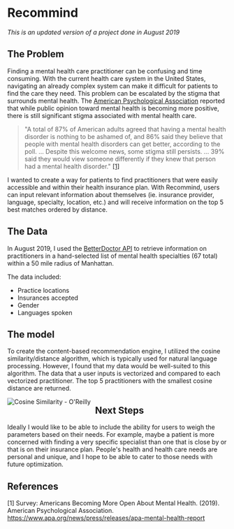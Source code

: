 # Recommind 
_This is an updated version of a project done in August 2019_


## The Problem
Finding a mental health care practitioner can be confusing and time consuming. With the current health care system in the United States, navigating an already complex system can make it difficult for patients to find the care they need. This problem can be escalated by the stigma that surrounds mental health. The <a href="https://www.apa.org/news/press/releases/2019/05/mental-health-survey">American Psychological Association</a> reported that while public opinion toward mental health is becoming more positive, there is still significant stigma associated with mental health care. 

>"A total of 87% of American adults agreed that having a mental health disorder is nothing to be ashamed of, and 86% said they believe that people with mental health disorders can get better, according to the poll.
...
Despite this welcome news, some stigma still persists. ... 39% said they would view someone differently if they knew that person had a mental health disorder." [[1]](#1)
>

I wanted to create a way for patients to find practitioners that were easily accessible and within their health insurance plan. With Recommind, users can input relevant information about themselves (ie. insurance provider, language, specialty, location, etc.) and will receive information on the top 5 best matches ordered by distance. 

## The Data
In August 2019, I used the <a href="https://betterdoctor.com/">BetterDoctor API</a> to retrieve information on practitioners in a hand-selected list of mental health specialties (67 total) within a 50 mile radius of Manhattan. 

The data included:
- Practice locations
- Insurances accepted
- Gender
- Languages spoken

## The model
To create the content-based recommendation engine, I utilized the cosine similarity/distance algorithm, which is typically used for natural language processing. However, I found that my data would be well-suited to this algorithm. 
The data that a user inputs is vectorized and compared to each vectorized practitioner. The top 5 practitioners with the smallest cosine distance are returned. 
     
<p align="center">
<img src="https://www.oreilly.com/library/view/statistics-for-machine/9781788295758/assets/2b4a7a82-ad4c-4b2a-b808-e423a334de6f.png"
     alt="Cosine Similarity - O'Reilly"
     style="float: left; margin-right: 10px;" />
</p>

## Next Steps
Ideally I would like to be able to include the ability for users to weigh the parameters based on their needs. For example, maybe a patient is more concerned with finding a very specific specialist than one that is close by or that is on their insurance plan. People's health and health care needs are personal and unique, and I hope to be able to cater to those needs with future optimization. 

## References
<a id="1">[1]</a> 
Survey: Americans Becoming More Open About Mental Health. (2019). American Psychological Association. https://www.apa.org/news/press/releases/apa-mental-health-report
